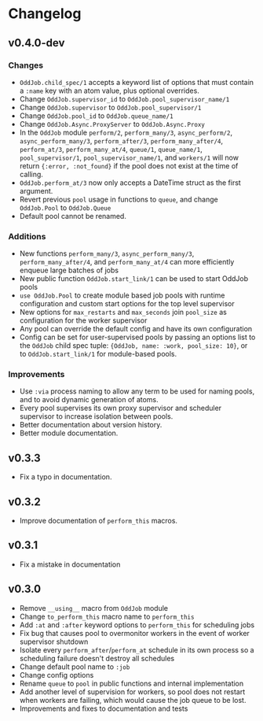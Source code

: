# Changelog

## v0.4.0-dev

### Changes
- `OddJob.child_spec/1` accepts a keyword list of options that must contain a `:name` key with
an atom value, plus optional overrides.
- Change `OddJob.supervisor_id` to `OddJob.pool_supervisor_name/1`
- Change `OddJob.supervisor` to `OddJob.pool_supervisor/1`
- Change `OddJob.pool_id` to `OddJob.queue_name/1`
- Change `OddJob.Async.ProxyServer` to `OddJob.Async.Proxy`
- In the `OddJob` module `perform/2`, `perform_many/3`, `async_perform/2`, `async_perform_many/3`, 
`perform_after/3`, `perform_many_after/4`, `perform_at/3`, `perform_many_at/4`, `queue/1`,
`queue_name/1`, `pool_supervisor/1`, `pool_supervisor_name/1`, and `workers/1` will now return 
`{:error, :not_found}` if the pool does not exist at the time of calling. 
- `OddJob.perform_at/3` now only accepts a DateTime struct as the first argument.
- Revert previous `pool` usage in functions to `queue`, and change `OddJob.Pool` to `OddJob.Queue`
- Default pool cannot be renamed.

### Additions
- New functions `perform_many/3`, `async_perform_many/3`, `perform_many_after/4`, and 
`perform_many_at/4` can more efficiently enqueue large batches of jobs
- New public function `OddJob.start_link/1` can be used to start OddJob pools
- `use OddJob.Pool` to create module based job pools with runtime configuration and custom start
options for the top level supervisor
- New options for `max_restarts` and `max_seconds` join `pool_size` as configuration for the worker 
supervisor
- Any pool can override the default config and have its own configuration
- Config can be set for user-supervised pools by passing an options list to the `OddJob` child spec
tuple: `{OddJob, name: :work, pool_size: 10}`, or to `OddJob.start_link/1` for module-based pools.

### Improvements
- Use `:via` process naming to allow any term to be used for naming pools, and to avoid dynamic 
generation of atoms.
- Every pool supervises its own proxy supervisor and scheduler supervisor to increase isolation 
between pools.
- Better documentation about version history.
- Better module documentation.

## v0.3.3

- Fix a typo in documentation.

## v0.3.2

- Improve documentation of `perform_this` macros.

## v0.3.1

- Fix a mistake in documentation

## v0.3.0

- Remove `__using__` macro from `OddJob` module
- Change `to_perform_this` macro name to `perform_this`
- Add `:at` and `:after` keyword options to `perform_this` for scheduling jobs
- Fix bug that causes pool to overmonitor workers in the event of worker supervisor shutdown
- Isolate every `perform_after`/`perform_at` schedule in its own process so a scheduling failure 
doesn't destroy all schedules
- Change default pool name to `:job`
- Change config options
- Rename `queue` to `pool` in public functions and internal implementation
- Add another level of supervision for workers, so pool does not restart when workers are failing, 
which would cause the job queue to be lost.
- Improvements and fixes to documentation and tests
